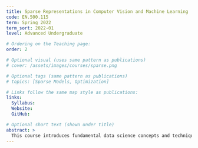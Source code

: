 ```yaml
---
title: Sparse Representations in Computer Vision and Machine Learning
code: EN.500.115
term: Spring 2022
term_sort: 2022-01
level: Advanced Undergraduate

# Ordering on the Teaching page:
order: 2

# Optional visual (uses same pattern as publications)
# cover: /assets/images/courses/sparse.png

# Optional tags (same pattern as publications)
# topics: [Sparse Models, Optimization]

# Links follow the same map style as publications:
links:
  Syllabus:
  Website: 
  GitHub: 

# Optional short text (shown under title)
abstract: >
  This course introduces fundamental data science concepts and techniques. It is intended for all who plan work on data driven projects, and will serve as a prerequisite for advanced courses in data science and machine learning. Topics covered include linear and nonlinear regression, classification, clustering, and dimensionality reduction. Students deploy Python packages on data sets and apply data science methods on engineering and science problems. Course homework involves significant programming. Attendance and participation in class sessions are expected.
---
```

